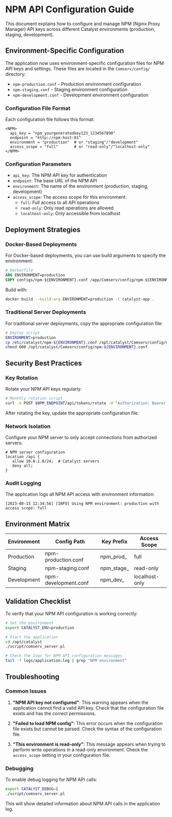 # NPM API Configuration Guide

This document explains how to configure and manage NPM (Nginx Proxy Manager) API keys across different Catalyst environments (production, staging, development).

## Environment-Specific Configuration

The application now uses environment-specific configuration files for NPM API keys and settings. These files are located in the `Comserv/config/` directory:

- `npm-production.conf` - Production environment configuration
- `npm-staging.conf` - Staging environment configuration
- `npm-development.conf` - Development environment configuration

### Configuration File Format

Each configuration file follows this format:

```
<NPM>
  api_key = "npm_yourgeneratedkey123_1234567890"
  endpoint = "http://npm-host:81"
  environment = "production"  # or "staging"/"development"
  access_scope = "full"       # or "read-only"/"localhost-only"
</NPM>
```

### Configuration Parameters

- `api_key`: The NPM API key for authentication
- `endpoint`: The base URL of the NPM API
- `environment`: The name of the environment (production, staging, development)
- `access_scope`: The access scope for this environment:
  - `full`: Full access to all API operations
  - `read-only`: Only read operations are allowed
  - `localhost-only`: Only accessible from localhost

## Deployment Strategies

### Docker-Based Deployments

For Docker-based deployments, you can use build arguments to specify the environment:

```dockerfile
# Dockerfile
ARG ENVIRONMENT=production
COPY configs/npm-${ENVIRONMENT}.conf /app/Comserv/config/npm-${ENVIRONMENT}.conf
```

Build with:

```bash
docker build --build-arg ENVIRONMENT=production -t catalyst-app .
```

### Traditional Server Deployments

For traditional server deployments, copy the appropriate configuration file:

```bash
# Deploy script
ENVIRONMENT=production
cp /etc/catalyst/npm-${ENVIRONMENT}.conf /opt/catalyst/Comserv/config/npm-${ENVIRONMENT}.conf
chmod 600 /opt/catalyst/Comserv/config/npm-${ENVIRONMENT}.conf
```

## Security Best Practices

### Key Rotation

Rotate your NPM API keys regularly:

```bash
# Monthly rotation script
curl -X POST $NPM_ENDPOINT/api/tokens/rotate -H "Authorization: Bearer $OLD_KEY"
```

After rotating the key, update the appropriate configuration file.

### Network Isolation

Configure your NPM server to only accept connections from authorized servers:

```nginx
# NPM server configuration
location /api {
   allow 10.0.1.0/24;  # Catalyst servers
   deny all;
}
```

### Audit Logging

The application logs all NPM API access with environment information:

```
[2023-08-15 12:34:56] [INFO] Using NPM environment: production with access scope: full
```

## Environment Matrix

| Environment | Config Path | Key Prefix | Access Scope |
|-------------|-------------|------------|--------------|
| Production | npm-production.conf | npm_prod_ | full |
| Staging | npm-staging.conf | npm_stage_ | read-only |
| Development | npm-development.conf | npm_dev_ | localhost-only |

## Validation Checklist

To verify that your NPM API configuration is working correctly:

```bash
# Set the environment
export CATALYST_ENV=production

# Start the application
cd /opt/catalyst
./script/comserv_server.pl

# Check the logs for NPM API configuration messages
tail -f logs/application.log | grep "NPM environment"
```

## Troubleshooting

### Common Issues

1. **"NPM API key not configured"**: This warning appears when the application cannot find a valid API key. Check that the configuration file exists and has the correct permissions.

2. **"Failed to load NPM config"**: This error occurs when the configuration file exists but cannot be parsed. Check the syntax of the configuration file.

3. **"This environment is read-only"**: This message appears when trying to perform write operations in a read-only environment. Check the `access_scope` setting in your configuration file.

### Debugging

To enable debug logging for NPM API calls:

```bash
export CATALYST_DEBUG=1
./script/comserv_server.pl
```

This will show detailed information about NPM API calls in the application log.